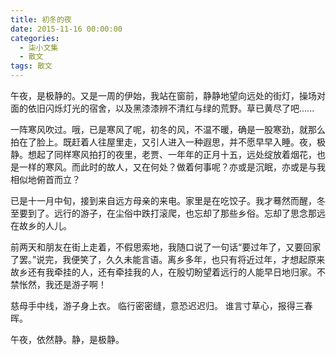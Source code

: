 ```yaml
---
title: 初冬的夜
date: 2015-11-16 00:00:00
categories:
  - 柒小文集
  - 散文
tags: 散文
---
```

午夜，是极静的。又是一周的伊始，我站在窗前，静静地望向远处的街灯，操场对面的依旧闪烁灯光的宿舍，以及黑漆漆辨不清红与绿的荒野。草已黄尽了吧......
<!-- more -->
一阵寒风吹过。哦，已是寒风了呢，初冬的风，不温不暖，确是一股寒劲，就那么拍在了脸上。既赶着人往屋里走，又引人进入一种遐思，并不愿早早入睡。夜，极静。想起了同样寒风拍打的夜里，老贾、一年年的正月十五，远处绽放着烟花，也是一样的寒风。而此时的故人，又在何处？做着何事呢？亦或是沉眠，亦或是与我相似地俯首而立？

已是十一月中旬，接到来自远方母亲的来电。家里是在吃饺子。我才蓦然而醒，冬至要到了。远行的游子，在尘俗中跌打滚爬，也忘却了那些乡俗。忘却了思念那远在故乡的人儿。

前两天和朋友在街上走着，不假思索地，我随口说了一句话“要过年了，又要回家了罢。”说完，我便笑了，久久未能言语。离乡多年，也只有将近过年，才想起原来故乡还有我牵挂的人，还有牵挂我的人，在殷切盼望着远行的人能早日地归家。不禁怅然，我还是游子啊！

慈母手中线，游子身上衣。
临行密密缝，意恐迟迟归。
谁言寸草心，报得三春晖。

午夜，依然静。静，是极静。